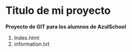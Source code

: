  # Titulo de mi proyecto
 **Proyecto de GIT para los alumnos de AzulSchool**

[//]:# (Listas enumeradas)

 1. Index.html
 2. information.txt